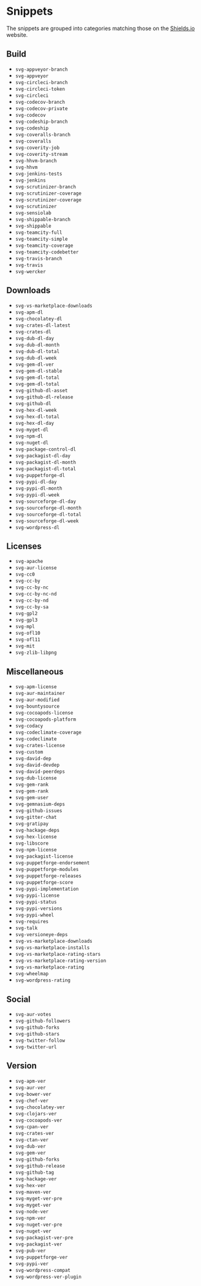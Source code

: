 # Snippets

The snippets are grouped into categories matching those on the [Shields.io](http://shields.io/) website.

## Build

- `svg-appveyor-branch`
- `svg-appveyor`
- `svg-circleci-branch`
- `svg-circleci-token`
- `svg-circleci`
- `svg-codecov-branch`
- `svg-codecov-private`
- `svg-codecov`
- `svg-codeship-branch`
- `svg-codeship`
- `svg-coveralls-branch`
- `svg-coveralls`
- `svg-coverity-job`
- `svg-coverity-stream`
- `svg-hhvm-branch`
- `svg-hhvm`
- `svg-jenkins-tests`
- `svg-jenkins`
- `svg-scrutinizer-branch`
- `svg-scrutinizer-coverage`
- `svg-scrutinizer-coverage`
- `svg-scrutinizer`
- `svg-sensiolab`
- `svg-shippable-branch`
- `svg-shippable`
- `svg-teamcity-full`
- `svg-teamcity-simple`
- `svg-teamcity-coverage`
- `svg-teamcity-codebetter`
- `svg-travis-branch`
- `svg-travis`
- `svg-wercker`

## Downloads

- `svg-vs-marketplace-downloads`
- `svg-apm-dl`
- `svg-chocolatey-dl`
- `svg-crates-dl-latest`
- `svg-crates-dl`
- `svg-dub-dl-day`
- `svg-dub-dl-month`
- `svg-dub-dl-total`
- `svg-dub-dl-week`
- `svg-gem-dl-ver`
- `svg-gem-dl-stable`
- `svg-gem-dl-total`
- `svg-gem-dl-total`
- `svg-github-dl-asset`
- `svg-github-dl-release`
- `svg-github-dl`
- `svg-hex-dl-week`
- `svg-hex-dl-total`
- `svg-hex-dl-day`
- `svg-myget-dl`
- `svg-npm-dl`
- `svg-nuget-dl`
- `svg-package-control-dl`
- `svg-packagist-dl-day`
- `svg-packagist-dl-month`
- `svg-packagist-dl-total`
- `svg-puppetforge-dl`
- `svg-pypi-dl-day`
- `svg-pypi-dl-month`
- `svg-pypi-dl-week`
- `svg-sourceforge-dl-day`
- `svg-sourceforge-dl-month`
- `svg-sourceforge-dl-total`
- `svg-sourceforge-dl-week`
- `svg-wordpress-dl`

## Licenses

- `svg-apache`
- `svg-aur-license`
- `svg-cc0`
- `svg-cc-by`
- `svg-cc-by-nc`
- `svg-cc-by-nc-nd`
- `svg-cc-by-nd`
- `svg-cc-by-sa`
- `svg-gpl2`
- `svg-gpl3`
- `svg-mpl`
- `svg-ofl10`
- `svg-ofl11`
- `svg-mit`
- `svg-zlib-libpng`

## Miscellaneous

- `svg-apm-license`
- `svg-aur-maintainer`
- `svg-aur-modified`
- `svg-bountysource`
- `svg-cocoapods-license`
- `svg-cocoapods-platform`
- `svg-codacy`
- `svg-codeclimate-coverage`
- `svg-codeclimate`
- `svg-crates-license`
- `svg-custom`
- `svg-david-dep`
- `svg-david-devdep`
- `svg-david-peerdeps`
- `svg-dub-license`
- `svg-gem-rank`
- `svg-gem-rank`
- `svg-gem-user`
- `svg-gemnasium-deps`
- `svg-github-issues`
- `svg-gitter-chat`
- `svg-gratipay`
- `svg-hackage-deps`
- `svg-hex-license`
- `svg-libscore`
- `svg-npm-license`
- `svg-packagist-license`
- `svg-puppetforge-endorsement`
- `svg-puppetforge-modules`
- `svg-puppetforge-releases`
- `svg-puppetforge-score`
- `svg-pypi-implementation`
- `svg-pypi-license`
- `svg-pypi-status`
- `svg-pypi-versions`
- `svg-pypi-wheel`
- `svg-requires`
- `svg-talk`
- `svg-versioneye-deps`
- `svg-vs-marketplace-downloads`
- `svg-vs-marketplace-installs`
- `svg-vs-marketplace-rating-stars`
- `svg-vs-marketplace-rating-version`
- `svg-vs-marketplace-rating`
- `svg-wheelmap`
- `svg-wordpress-rating`

## Social

- `svg-aur-votes`
- `svg-github-followers`
- `svg-github-forks`
- `svg-github-stars`
- `svg-twitter-follow`
- `svg-twitter-url`

## Version

- `svg-apm-ver`
- `svg-aur-ver`
- `svg-bower-ver`
- `svg-chef-ver`
- `svg-chocolatey-ver`
- `svg-clojars-ver`
- `svg-cocoapods-ver`
- `svg-cpan-ver`
- `svg-crates-ver`
- `svg-ctan-ver`
- `svg-dub-ver`
- `svg-gem-ver`
- `svg-github-forks`
- `svg-github-release`
- `svg-github-tag`
- `svg-hackage-ver`
- `svg-hex-ver`
- `svg-maven-ver`
- `svg-myget-ver-pre`
- `svg-myget-ver`
- `svg-node-ver`
- `svg-npm-ver`
- `svg-nuget-ver-pre`
- `svg-nuget-ver`
- `svg-packagist-ver-pre`
- `svg-packagist-ver`
- `svg-pub-ver`
- `svg-puppetforge-ver`
- `svg-pypi-ver`
- `svg-wordpress-compat`
- `svg-wordpress-ver-plugin`